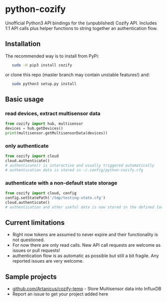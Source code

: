 # python-cozify
Unofficial Python3 API bindings for the (unpublished) Cozify API. Includes 1:1 API calls plus helper functions to string together an authentication flow.

## Installation
The recommended way is to install from PyPi:
```bash
   sudo -H pip3 install cozify
```
or clone this repo (master branch may contain unstable features!) and:
```bash
   sudo python3 setup.py install
```


## Basic usage
### read devices, extract multisensor data
```python
from cozify import hub, multisensor
devices = hub.getDevices()
print(multisensor.getMultisensorData(devices))
```
### only authenticate
```python
from cozify import cloud
cloud.authenticate()
# authenticate() is interactive and usually triggered automatically
# authentication data is stored in ~/.config/python-cozify.cfg
```
### authenticate with a non-default state storage
```python
from cozify import cloud, config
config.setStatePath('/tmp/testing-state.cfg')
cloud.authenticate()
# authentication and other useful data is now stored in the defined location instead of ~/.config/python-cozify.cfg
```

## Current limitations
* Right now tokens are assumed to never expire and their functionality is not questioned.
* For now there are only read calls. New API call requests are welcome as issues or pull requests!
* authentication flow is as automatic as possible but still a bit fragile. Any reported issues are very welcome.

## Sample projects
* [github.com/Artanicus/cozify-temp](https://github.com/Artanicus/cozify-temp) - Store Multisensor data into InfluxDB
* Report an issue to get your project added here
